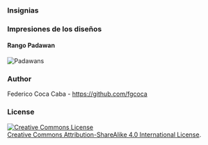 ### **Insignias**

### **Impresiones de los diseños**

#### **Rango Padawan**

![Padawans]()


### **Author**

Federico Coca Caba - https://github.com/fgcoca

### **License**
<a rel="license" href="http://creativecommons.org/licenses/by-sa/4.0/"><img alt="Creative Commons License" style="border-width:0" src="https://i.creativecommons.org/l/by-sa/4.0/88x31.png" /></a><br /> <a rel="license" href="http://creativecommons.org/licenses/by-sa/4.0/">Creative Commons Attribution-ShareAlike 4.0 International License</a>.
